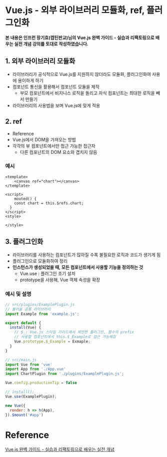 # Vue.js - 외부 라이브러리 모듈화, ref, 플러그인화

**본 내용은 인프런 장기효(캡틴판교)님의 Vue.js 완벽 가이드 - 실습과 리팩토링으로 배우는 실전 개념 강의를 토대로 작성하였습니다.**



## 1. 외부 라이브러리 모듈화

* 라이브러리가 공식적으로  Vue.js를 지원하지 않더라도 모듈화, 플러그인화여 사용에 용이하게 하기
* 컴포넌트 통신을 활용해서 컴포넌트 모듈을 제작
  * 부모 컴포넌트에서 비지니스 로직을 돌리고 자식 컴포넌트는 최대한 로직을 빼서 만들기
* 라이브러리의 사용법을 보며 Vue.js에 맞게 적용



## 2. ref

* Reference
* Vue.js에서 DOM을 가져오는 방법
* 각각의 뷰 컴포넌트에서만 접근 가능한 접근자
  * 다른 컴포넌트의 DOM 요소와 겹치지 않음



### 예시

```Vue
<template>
    <canvas ref="chart"></canvas>
</template>

<script>
	mouted() {
    const chart = this.$refs.chart;
  }
</script>
<style>

</style>
```



## 3. 플러그인화

* 라이브러리를 사용하는 컴포넌트가 많아질 수록 불필요한 로직과 코드가 생기게 됨
* 플러그인으로 모듈화하여 정리
* **인스턴스가 생성되었을 때, 모든 컴포넌트에서 사용할 기능을 정의하는 것**
  * Vue.use : 플러그인 초기 설치
  * prototype을 사용해, Vue 객체 속성을 확장



### 예시 및 설명

```JavaScript
// src/plugins/ExamplePlugin.js
// 불러올 공통 라이브러리
import Example from 'example.js';

export default {
  install(Vue) {
    // $_: Vue.js 스타일 가이드에서 제안한 플러그인, 함수의 prefix
    // 사용할 컴포넌트에서 this.$_Example로 접근 가능해짐
    Vue.prototype.$_Example = Exmaple;
  }
}
```



```javascript
// src/main.js
import Vue from 'vue'
import App from './App.vue'
import ChartPlugin from './plugins/ExamplePlugin.js';

Vue.config.productionTip = false

// install();
Vue.use(ExamplePlugin);

new Vue({
  render: h => h(App),
}).$mount('#app')
```





# Reference

[Vue.js 완벽 가이드 - 실습과 리팩토링으로 배우는 실전 개념](https://www.inflearn.com/course/vue-js/dashboard)

